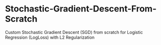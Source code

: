 # Stochastic-Gradient-Descent-From-Scratch

Custom Stochastic Gradient Descent (SGD) from scratch for Logistic Regression (LogLoss) with L2 Regularization
